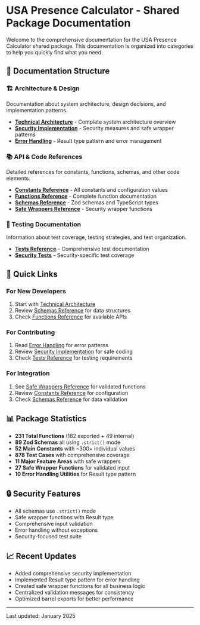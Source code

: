 # USA Presence Calculator - Shared Package Documentation

Welcome to the comprehensive documentation for the USA Presence Calculator shared package. This documentation is organized into categories to help you quickly find what you need.

## 📁 Documentation Structure

### 🏗️ Architecture & Design
Documentation about system architecture, design decisions, and implementation patterns.

- **[Technical Architecture](./architecture/TECHNICAL_ARCHITECTURE.md)** - Complete system architecture overview
- **[Security Implementation](./architecture/SECURITY_IMPLEMENTATION.md)** - Security measures and safe wrapper patterns
- **[Error Handling](./architecture/ERROR_HANDLING.md)** - Result type pattern and error management

### 📚 API & Code References
Detailed references for constants, functions, schemas, and other code elements.

- **[Constants Reference](./reference/CONSTANTS_REFERENCE.md)** - All constants and configuration values
- **[Functions Reference](./reference/FUNCTIONS_REFERENCE.md)** - Complete function documentation
- **[Schemas Reference](./reference/SCHEMAS_REFERENCE.md)** - Zod schemas and TypeScript types
- **[Safe Wrappers Reference](./reference/SAFE_WRAPPERS_REFERENCE.md)** - Security wrapper functions

### 🧪 Testing Documentation
Information about test coverage, testing strategies, and test organization.

- **[Tests Reference](./testing/TESTS_REFERENCE.md)** - Comprehensive test documentation
- **[Security Tests](./testing/SECURITY_TESTS.md)** - Security-specific test coverage

## 🚀 Quick Links

### For New Developers
1. Start with [Technical Architecture](./architecture/TECHNICAL_ARCHITECTURE.md)
2. Review [Schemas Reference](./reference/SCHEMAS_REFERENCE.md) for data structures
3. Check [Functions Reference](./reference/FUNCTIONS_REFERENCE.md) for available APIs

### For Contributing
1. Read [Error Handling](./architecture/ERROR_HANDLING.md) for error patterns
2. Review [Security Implementation](./architecture/SECURITY_IMPLEMENTATION.md) for safe coding
3. Check [Tests Reference](./testing/TESTS_REFERENCE.md) for testing requirements

### For Integration
1. See [Safe Wrappers Reference](./reference/SAFE_WRAPPERS_REFERENCE.md) for validated functions
2. Review [Constants Reference](./reference/CONSTANTS_REFERENCE.md) for configuration
3. Check [Schemas Reference](./reference/SCHEMAS_REFERENCE.md) for data validation

## 📊 Package Statistics

- **231 Total Functions** (182 exported + 49 internal)
- **89 Zod Schemas** all using `.strict()` mode
- **52 Main Constants** with ~300+ individual values
- **878 Test Cases** with comprehensive coverage
- **11 Major Feature Areas** with safe wrappers
- **27 Safe Wrapper Functions** for validated input
- **10 Error Handling Utilities** for Result type pattern

## 🔒 Security Features

- All schemas use `.strict()` mode
- Safe wrapper functions with Result type
- Comprehensive input validation
- Error handling without exceptions
- Security-focused test suite

## 📈 Recent Updates

- Added comprehensive security implementation
- Implemented Result type pattern for error handling
- Created safe wrapper functions for all business logic
- Centralized validation messages for consistency
- Optimized barrel exports for better performance

---

Last updated: January 2025